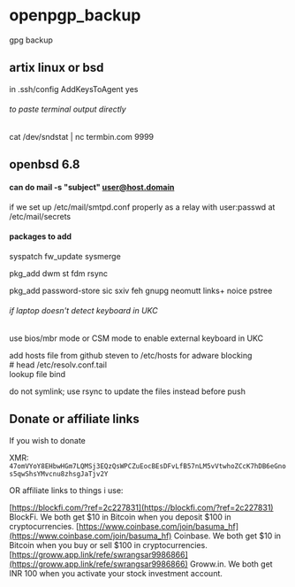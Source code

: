 # openpgp_backup

gpg backup

## artix linux or bsd

in .ssh/config
AddKeysToAgent yes

######  to paste terminal output directly
cat /dev/sndstat | nc termbin.com 9999


## openbsd 6.8

#### can do mail -s "subject" user@host.domain
if we set up /etc/mail/smtpd.conf properly as a relay
with user:passwd at /etc/mail/secrets

#### packages to add

syspatch
fw_update
sysmerge

pkg_add dwm st fdm rsync

pkg_add password-store sic sxiv feh gnupg neomutt links+ noice pstree


###### if laptop doesn't detect keyboard in UKC
use bios/mbr mode or CSM mode to enable external keyboard in UKC


add hosts file from github steven to /etc/hosts for adware blocking  
\# head /etc/resolv.conf.tail  
lookup file bind

do not symlink; use rsync to update the files instead before push

## Donate or affiliate links

If you wish to donate

XMR: `47omVYoY8EHbwHGm7LQMSj3EQzQsWPCZuEocBEsDFvLfB57nLM5vVtwhoZCcK7hDB6eGnos5qwShsYMvcnu8zhsgJaTjv2Y`  

OR affiliate links to things i use:

[https://blockfi.com/?ref=2c227831](https://blockfi.com/?ref=2c227831) BlockFi. We both get $10 in Bitcoin when you deposit $100 in cryptocurrencies.
[https://www.coinbase.com/join/basuma_hf](https://www.coinbase.com/join/basuma_hf) Coinbase. We both get $10 in Bitcoin when you buy or sell $100 in cryptocurrencies.
[https://groww.app.link/refe/swrangsar9986866](https://groww.app.link/refe/swrangsar9986866) Groww.in. We both get INR 100 when you activate your stock investment account.
